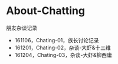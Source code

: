 # About-Chatting
朋友杂谈记录

- 161106，Chating-01，族长讨论记录
- 161201，Chating-02，杂谈-大虾&十三维
- 161204，Chating-03，杂谈-大虾&柳西庸